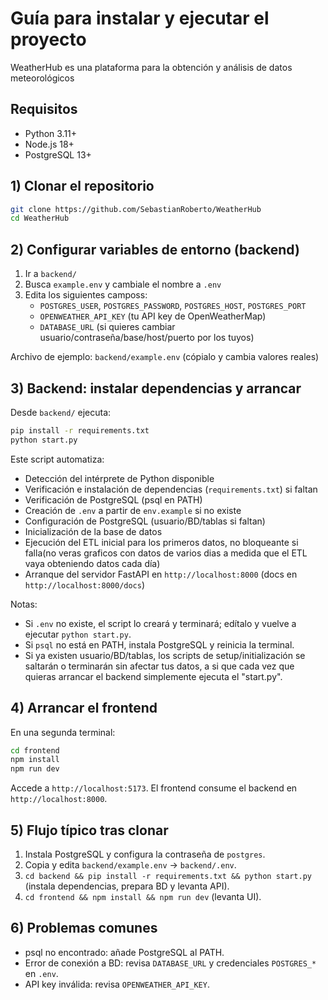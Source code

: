 # Guía para instalar y ejecutar el proyecto

WeatherHub es una plataforma para la obtención y análisis de datos meteorológicos

## Requisitos
- Python 3.11+
- Node.js 18+
- PostgreSQL 13+

## 1) Clonar el repositorio
```bash
git clone https://github.com/SebastianRoberto/WeatherHub
cd WeatherHub
```

## 2) Configurar variables de entorno (backend)
1. Ir a `backend/`
2. Busca `example.env` y cambiale el nombre a `.env`
3. Edita los siguientes camposs:
   - `POSTGRES_USER`, `POSTGRES_PASSWORD`, `POSTGRES_HOST`, `POSTGRES_PORT`
   - `OPENWEATHER_API_KEY` (tu API key de OpenWeatherMap)
   - `DATABASE_URL` (si quieres cambiar usuario/contraseña/base/host/puerto por los tuyos)

Archivo de ejemplo: `backend/example.env` (cópialo y cambia valores reales)

## 3) Backend: instalar dependencias y arrancar
Desde `backend/` ejecuta:
```bash
pip install -r requirements.txt
python start.py
```
Este script automatiza:
- Detección del intérprete de Python disponible
- Verificación e instalación de dependencias (`requirements.txt`) si faltan
- Verificación de PostgreSQL (psql en PATH)
- Creación de `.env` a partir de `env.example` si no existe
- Configuración de PostgreSQL (usuario/BD/tablas si faltan)
- Inicialización de la base de datos
- Ejecución del ETL inicial para los primeros datos, no bloqueante si falla(no veras graficos con datos de varios dias a medida que el ETL vaya obteniendo datos cada día)
- Arranque del servidor FastAPI en `http://localhost:8000` (docs en `http://localhost:8000/docs`)

Notas:
- Si `.env` no existe, el script lo creará y terminará; edítalo y vuelve a ejecutar `python start.py`.
- Si `psql` no está en PATH, instala PostgreSQL y reinicia la terminal.
- Si ya existen usuario/BD/tablas, los scripts de setup/initialización se saltarán o terminarán sin afectar tus datos, a si que cada vez que quieras arrancar el backend simplemente ejecuta el "start.py".

## 4) Arrancar el frontend
En una segunda terminal:
```bash
cd frontend
npm install
npm run dev
```
Accede a `http://localhost:5173`. El frontend consume el backend en `http://localhost:8000`.

## 5) Flujo típico tras clonar
1. Instala PostgreSQL y configura la contraseña de `postgres`.
2. Copia y edita `backend/example.env` → `backend/.env`.
3. `cd backend && pip install -r requirements.txt && python start.py` (instala dependencias, prepara BD y levanta API).
4. `cd frontend && npm install && npm run dev` (levanta UI).

## 6) Problemas comunes
- psql no encontrado: añade PostgreSQL al PATH.
- Error de conexión a BD: revisa `DATABASE_URL` y credenciales `POSTGRES_*` en `.env`.
- API key inválida: revisa `OPENWEATHER_API_KEY`.
